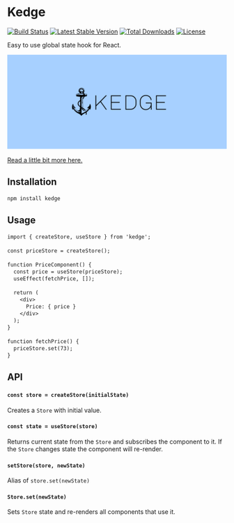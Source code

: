 # Kedge

[![Build Status](https://travis-ci.org/MattStypa/kedge.svg?branch=master)](https://travis-ci.org/MattStypa/kedge)
[![Latest Stable Version](https://img.shields.io/npm/v/kedge.svg)](https://www.npmjs.com/package/kedge)
[![Total Downloads](https://img.shields.io/npm/dt/kedge.svg)](https://www.npmjs.com/package/kedge)
[![License](https://img.shields.io/npm/l/kedge.svg)](https://www.npmjs.com/package/kedge)

Easy to use global state hook for React.

![Kedge](https://raw.githubusercontent.com/MattStypa/assets/master/kedge/kedge.png)

[Read a little bit more here.](https://medium.com/@mattstypa/global-react-hook-usestate-86e6dd78a635)

## Installation

```
npm install kedge
```

## Usage

```
import { createStore, useStore } from 'kedge';

const priceStore = createStore();

function PriceComponent() {
  const price = useStore(priceStore);
  useEffect(fetchPrice, []);

  return (
    <div>
      Price: { price }
    </div>
  );
}

function fetchPrice() {
  priceStore.set(73);
}
```

## API
  #### `const store = createStore(initialState)`
  Creates a `Store` with initial value.

  #### `const state = useStore(store)`
  Returns current state from the `Store` and subscribes the component to it. If the `Store` changes state the component will re-render.

  #### `setStore(store, newState)`
  Alias of `store.set(newState)`

  #### `Store.set(newState)`
  Sets `Store` state and re-renders all components that use it.
